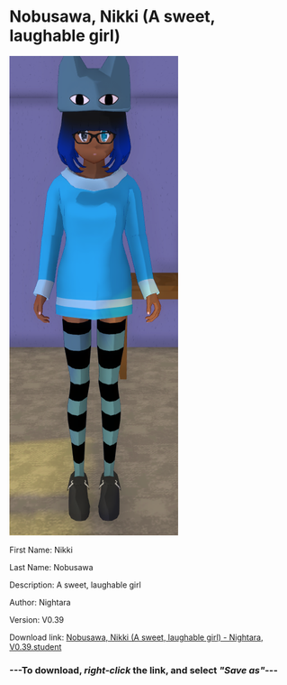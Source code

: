 # Nobusawa, Nikki (A sweet, laughable girl)

<img src = "https://raw.githubusercontent.com/Arbiter1223/Daigaku-Gurashi-Custom-Students/master/Students/Files/Nobusawa%2C%20Nikki%20(A%20sweet%2C%20laughable%20girl).png">

First Name: Nikki

Last Name: Nobusawa

Description: A sweet, laughable girl

Author: Nightara

Version: V0.39

Download link: <a href="https://raw.githubusercontent.com/Arbiter1223/Daigaku-Gurashi-Custom-Students/master/Students/Files/Nobusawa%2C%20Nikki%20(A%20sweet%2C%20laughable%20girl)%20-%20Nightara%2C%20V0.39.student">Nobusawa, Nikki (A sweet, laughable girl) - Nightara, V0.39.student</a>

### ---**To download, _right-click_ the link, and select _"Save as"_**---
